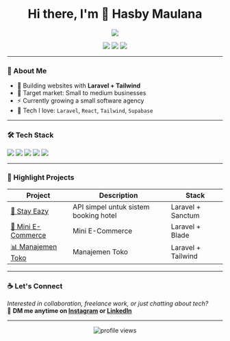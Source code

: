 <h1 align="center">Hi there, I'm 👋 Hasby Maulana</h1>

<p align="center">
  <a href="https://github.com/gonemaul">
    <img src="https://readme-typing-svg.demolab.com/?lines=Web+Developer+%7C+Laravel+%2BSpecialist;Building+clean+and+simple+websites;Let's+build+together!&center=true&width=500&height=45&color=0ea5e9&vCenter=true&pause=1000&size=20" />
  </a>
</p>

<p align="center">
  <a href="mailto:hasbymaulana127@gmail.com"><img src="https://img.shields.io/badge/email-D14836?style=for-the-badge&logo=gmail&logoColor=white"/></a>
  <a href="https://linkedin.com/in/hasby-maulana-a87320286"><img src="https://img.shields.io/badge/LinkedIn-0077B5?style=for-the-badge&logo=linkedin&logoColor=white"/></a>
  <a href="https://instagram.com/gonemaul"><img src="https://img.shields.io/badge/Instagram-E4405F?style=for-the-badge&logo=instagram&logoColor=white"/></a>
</p>

---

### 🚀 About Me

- 🔨 Building websites with **Laravel + Tailwind**
- 🎯 Target market: Small to medium businesses
- ⚡ Currently growing a small software agency
- 🧠 Tech I love: `Laravel`, `React`, `Tailwind`, `Supabase`

---

### 🛠️ Tech Stack

<p align="left">
  <img src="https://img.shields.io/badge/Laravel-E34F26?style=flat-square&logo=laravel&logoColor=white"/>
  <img src="https://img.shields.io/badge/React-61DAFB?style=flat-square&logo=react&logoColor=black"/>
  <img src="https://img.shields.io/badge/TailwindCSS-38B2AC?style=flat-square&logo=tailwind-css&logoColor=white"/>
  <img src="https://img.shields.io/badge/Supabase-3ECF8E?style=flat-square&logo=supabase&logoColor=white"/>
  <img src="https://img.shields.io/badge/MySQL-4479A1?style=flat-square&logo=mysql&logoColor=white"/>
</p>

---

### 📌 Highlight Projects

| Project | Description | Stack |
|--------|-------------|-------|
| [🏨 Stay Eazy](https://github.com/gonemaul/StayEazy-api) | API simpel untuk sistem booking hotel | Laravel + Sanctum |
| [🛒 Mini E-Commerce](https://github.com/gonemaul/mini_e-commerce_v2) | Mini E-Commerce | Laravel + Blade |
| [📊 Manajemen Toko](https://github.com/gonemaul/) | Manajemen Toko | Laravel + Tailwind |

---

### ☕ Let's Connect

_Interested in collaboration, freelance work, or just chatting about tech?_  
📩 **DM me anytime on [Instagram](https://instagram.com/gonemaul) or [LinkedIn](https://linkedin.com/in/hasby-maulana-a87320286/)**

---

<p align="center">
  <img src="https://komarev.com/ghpvc/?username=USERNAME&style=flat-square&color=blue" alt="profile views"/>
</p>
